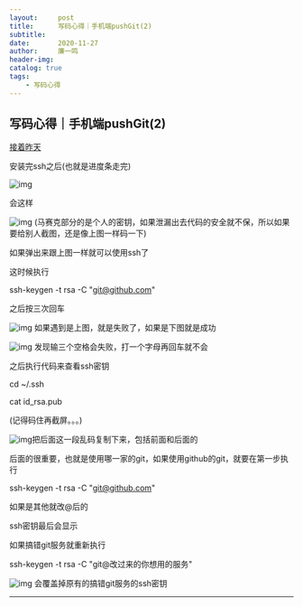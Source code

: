 ```yaml
---
layout:     post
title:      写码心得｜手机端pushGit(2)
subtitle:   
date:       2020-11-27
author:     廉一鸣
header-img: 
catalog: true
tags:
    - 写码心得
---
```


## 写码心得｜手机端pushGit(2)

[接着昨天](https://mp.weixin.qq.com/s?__biz=MzI4Nzc2MzA3OQ==&mid=2247485990&idx=1&sn=8fba1091189568f0664c4ee892f0d4f3&scene=21#wechat_redirect)

安装完ssh之后(也就是进度条走完)

![img](https://mmbiz.qpic.cn/mmbiz_png/tMsLbdfwxoNm5dsN1XpKvuBGCjZSuIqQ93XNOkMOeYEa5r3J83TzVgaJPLh56m9kGf5ltdWwJSAaAUhhbe7LFQ/640?wx_fmt=png&tp=webp&wxfrom=5&wx_lazy=1&wx_co=1)

会这样

![img](https://mmbiz.qpic.cn/mmbiz_png/tMsLbdfwxoNm5dsN1XpKvuBGCjZSuIqQofgqVbA1zkzib8BfzKrXWLRAticcOFeRZoXzeY9qpTicnumfPKKTVuIpA/640?wx_fmt=png&tp=webp&wxfrom=5&wx_lazy=1&wx_co=1)
(马赛克部分的是个人的密钥，如果泄漏出去代码的安全就不保，所以如果要给别人截图，还是像上图一样码一下)

如果弹出来跟上图一样就可以使用ssh了

这时候执行

ssh-keygen -t rsa -C "git@github.com" 

之后按三次回车

![img](https://mmbiz.qpic.cn/mmbiz_png/tMsLbdfwxoPm71Kyw5tKey12KrOwtvINibqhoK1yiaYbTVRVNcIOKaS30eegJsJamS8UnXc23bpnBN8XcRJCfJicA/640?wx_fmt=png&tp=webp&wxfrom=5&wx_lazy=1&wx_co=1)
如果遇到是上图，就是失败了，如果是下图就是成功

![img](https://mmbiz.qpic.cn/mmbiz_png/tMsLbdfwxoPm71Kyw5tKey12KrOwtvINP9EyeeHODDTQTM5dX7lr2Jb5yyy5BkK04ZEyDiaPl2fMOZvVA4kMY0Q/640?wx_fmt=png&tp=webp&wxfrom=5&wx_lazy=1&wx_co=1)
发现输三个空格会失败，打一个字母再回车就不会

之后执行代码来查看ssh密钥

cd ~/.ssh

cat id_rsa.pub

(记得码住再截屏。。。)

![img](https://mmbiz.qpic.cn/mmbiz_png/tMsLbdfwxoPm71Kyw5tKey12KrOwtvINUibvTQUfSiauoyp6ZqezQWty7P2YHP99ibUIPqZlzOiazQ6MgLcuW9KWZg/640?wx_fmt=png&tp=webp&wxfrom=5&wx_lazy=1&wx_co=1)把后面这一段乱码复制下来，包括前面和后面的

后面的很重要，也就是使用哪一家的git，如果使用github的git，就要在第一步执行

ssh-keygen -t rsa -C "git@github.com"

如果是其他就改@后的

ssh密钥最后会显示

如果搞错git服务就重新执行

ssh-keygen -t rsa -C "git@改过来的你想用的服务"

![img](https://mmbiz.qpic.cn/mmbiz_png/tMsLbdfwxoPm71Kyw5tKey12KrOwtvINP9EyeeHODDTQTM5dX7lr2Jb5yyy5BkK04ZEyDiaPl2fMOZvVA4kMY0Q/640?wx_fmt=png&tp=webp&wxfrom=5&wx_lazy=1&wx_co=1)
会覆盖掉原有的搞错git服务的ssh密钥

------

